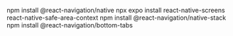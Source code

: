 npm install @react-navigation/native
npx expo install react-native-screens react-native-safe-area-context
npm install @react-navigation/native-stack
npm install @react-navigation/bottom-tabs
